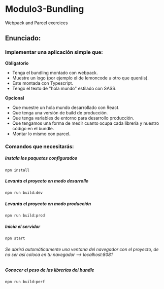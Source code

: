 # Modulo3-Bundling
Webpack and Parcel exercices 

## Enunciado: 

### Implementar una aplicación simple que:

<b>Obligatorio</b>
- Tenga el bundling montado con webpack.
- Muestre un logo (por ejemplo el de lemoncode u otro que queráis).
- Este montada con Typescript.
- Tengo el texto de "hola mundo" estilado con SASS.


<b>Opcional</b>
- Que muestre un hola mundo desarrollado con React.
- Que tenga una versión de build de producción.
- Que tenga variables de entorno para desarrollo producción.
- Que tengamos una forma de medir cuanto ocupa cada librería y nuestro código en el bundle.
- Montar lo mismo con parcel.

### Comandos que necesitarás: 

##### Instala los paquetes configurados 
```
npm install
```
##### Levanta el proyecto en modo desarrollo 
```
npm run build:dev
```
##### Levanta el proyecto en modo producción 
```
npm run build:prod 
```
##### Inicia el servidor  
```
npm start
```
###### Se abrirá automáticamente una ventana del navegador con el proyecto, de no ser así coloca en tu navegador --> localhost:8081
##### Conocer el peso de las librerías del bundle 
```
npm run build:perf
```
